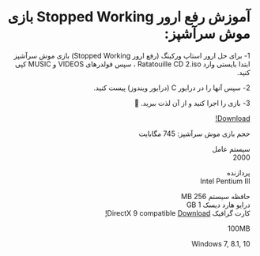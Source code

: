 <div style="direction:rtl;">


<h1>
آموزش رفع ارور Stopped Working بازی موش سرآشپز: 
</h1>
1- برای حل ارور استاپ ورکینگ (رفع ارور Stopped Working) بازی موش سرآشپز ابتدا بایستی وارد Ratatouille CD 2.iso ، سپس فولدرهای VIDEOS و MUSIC  کپی کنید.

2- سپس آنها را در درایور C (درایور ویندوز) پیست کنید.

3- بازی را اجرا کنید و از آن لذت ببرید. 🙂

 
<a href="https://drive.google.com/u/0/uc?export=download&confirm=wTT1&id=1Mjt4EqvtF4c432yK9-aQDIC45q_05MMg">
Download!</a>

حجم بازی موش سرآشپز: 745 مگابایت


سیستم عامل	
2000
 
پردازنده	
Intel Pentium III
 
حافظه سیستم	256 MB	 
درایو هارد دیسک	1 GB	 
کارت گرافیک	DirectX 9 compatible  <a href="http://dl1.wikishare.ir/sdlftpuser02/96/01/25/Microsoft.DirectX.End-User.Redistributable_9.0c.June_2010_Windows.rar">Download!</a>

100MB

Windows 7, 8.1, 10
</div>